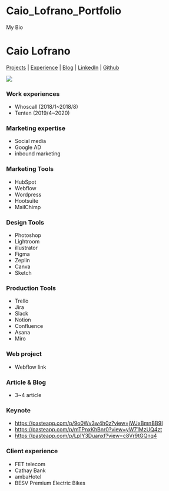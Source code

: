 # Caio_Lofrano_Portfolio
My Bio
# Caio Lofrano 
[Projects](#projects) | [Experience](#experience) | [Blog](https://medium.com/@caio.lofrano) | [LinkedIn](https://www.linkedin.com/in/caiolofrano/) | [Github](https://github.com/Lofrano)

![](https://i.imgur.com/sNJAsje.png)

### Work experiences
- Whoscall (2018/1~2018/8)
- Tenten (2019/4~2020)

### Marketing expertise
- Social media
- Google AD
- inbound marketing

### Marketing Tools
- HubSpot
- Webflow
- Wordpress
- Hootsuite
- MailChimp

### Design Tools
- Photoshop
- Lightroom
- illustrator
- Figma
- Zeplin
- Canva
- Sketch

### Production Tools
- Trello
- Jira
- Slack
- Notion
- Confluence
- Asana
- Miro


### Web project
- Webflow link


### Article & Blog
- 3~4 article


### Keynote
- https://pasteapp.com/p/9o0Wv3w4h0z?view=jWJxBmnBB9I
- https://pasteapp.com/p/mTPnxKhBnr0?view=yW71MzUQ4zt
- https://pasteapp.com/p/LpIY3Duanxf?view=c8Vr9tGQnq4


### Client experience
- FET telecom
- Cathay Bank
- ambaHotel
- BESV Premium Electric Bikes
